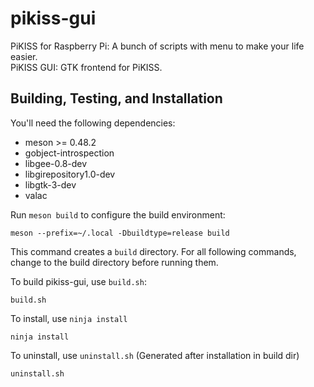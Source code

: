 # pikiss-gui
PiKISS for Raspberry Pi: A bunch of scripts with menu to make your life easier.  
PiKISS GUI: GTK frontend for PiKISS.

## Building, Testing, and Installation

You'll need the following dependencies:
* meson >= 0.48.2
* gobject-introspection
* libgee-0.8-dev
* libgirepository1.0-dev
* libgtk-3-dev
* valac

Run `meson build` to configure the build environment:

    meson --prefix=~/.local -Dbuildtype=release build
    
This command creates a `build` directory. For all following commands, change to
the build directory before running them.

To build pikiss-gui, use `build.sh`:

    build.sh

To install, use `ninja install`

    ninja install

To uninstall, use `uninstall.sh` (Generated after installation in build dir)

    uninstall.sh
